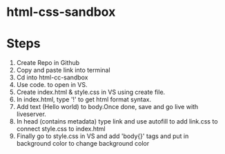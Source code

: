 # html-css-sandbox
# Steps
1. Create Repo in Github
2. Copy and paste link into terminal
3. Cd into html-cc-sandbox
4. Use code. to open in VS.
5. Create index.html & style.css in VS using create file.
6. In index.html, type '!' to get html format syntax.
7. Add text (Hello world) to body.Once done, save and go live with liveserver. 
8. In head (contains metadata) type link and use autofill to add link.css to connect style.css to index.html
9. Finally go to style.css in VS and add 'body{}' tags and put in background color to change background color